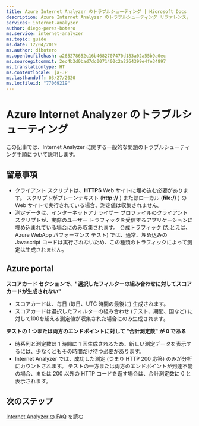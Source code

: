 ```yaml
---
title: Azure Internet Analyzer のトラブルシューティング | Microsoft Docs
description: Azure Internet Analyzer のトラブルシューティング リファレンス。
services: internet-analyzer
author: diego-perez-botero
ms.service: internet-analyzer
ms.topic: guide
ms.date: 12/04/2019
ms.author: dibotero
ms.openlocfilehash: a265278652c16b4682707470d183a02a55b9a0ec
ms.sourcegitcommit: 2ec4b3d0bad7dc0071400c2a2264399e4fe34897
ms.translationtype: HT
ms.contentlocale: ja-JP
ms.lasthandoff: 03/27/2020
ms.locfileid: "77069219"
---
```

# <a name="azure-internet-analyzer-troubleshooting"></a>Azure Internet Analyzer のトラブルシューティング

この記事では、Internet Analyzer に関する一般的な問題のトラブルシューティング手順について説明します。

## <a name="things-to-keep-in-mind"></a>留意事項
- クライアント スクリプトは、**HTTPS** Web サイトに埋め込む必要があります。 スクリプトがプレーンテキスト (**http://** ) またはローカル (**file://** ) の Web サイトで実行されている場合、測定値は収集されません。
- 測定データは、インターネットアナライザー プロファイルのクライアント　スクリプトが、実際のユーザー トラフィックを受信するアプリケーションに埋め込まれている場合にのみ収集されます。 合成トラフィック (たとえば、Azure WebApp パフォーマンス テスト) では、通常、埋め込みの Javascript コードは実行されないため、この種類のトラフィックによって測定は生成されません。

## <a name="azure-portal"></a>Azure portal
**スコアカード セクションで、"選択したフィルターの組み合わせに対してスコアカードが生成されない"**
- スコアカードは、毎日 (毎日、UTC 時間の最後に) 生成されます。
- スコアカードは選択したフィルターの組み合わせ (テスト、期間、国など) に対して100を超える測定値が収集された場合にのみ生成されます。

**テストの 1 つまたは両方のエンドポイントに対して "合計測定数" が 0 である**
- 時系列と測定数は 1 時間に 1 回生成されるため、新しい測定データを表示するには、少なくともその時間だけ待つ必要があります。
- Internet Analyzer では、成功した測定 (つまり HTTP 200 応答) のみが分析にカウントされます。 テストの一方または両方のエンドポイントが到達不能の場合、または 200 以外の HTTP コードを返す場合は、合計測定数に 0 と表示されます。

## <a name="next-steps"></a>次のステップ
[Internet Analyzer の FAQ](internet-analyzer-faq.md) を読む
